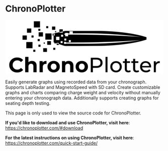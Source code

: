 # ChronoPlotter

![ChronoPlotter logo](https://github.com/mncoppola/ChronoPlotter/blob/main/images/logo.png?raw=true)

Easily generate graphs using recorded data from your chronograph. Supports LabRadar and MagnetoSpeed with SD card. Create customizable graphs and charts comparing charge weight and velocity without manually entering your chronograph data. Additionally supports creating graphs for seating depth testing.

This page is only used to view the source code for ChronoPlotter.

**If you'd like to download and use ChronoPlotter, visit here**: https://chronoplotter.com/#download

**For the latest instructions on using ChronoPlotter, visit here**: https://chronoplotter.com/quick-start-guide/
